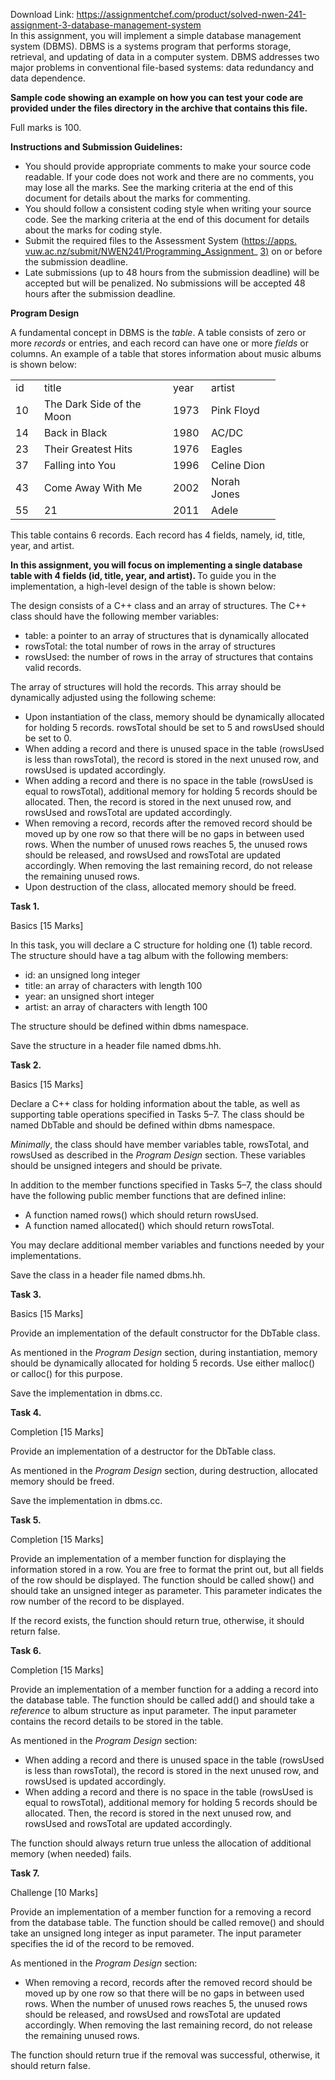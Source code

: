 Download Link: https://assignmentchef.com/product/solved-nwen-241-assignment-3-database-management-system
<br>
In this assignment, you will implement a simple database management system (DBMS). DBMS is a systems program that performs storage, retrieval, and updating of data in a computer system. DBMS addresses two major problems in conventional file-based systems: data redundancy and data dependence.

<strong>Sample code showing an example on how you can test your code are provided under the files directory in the archive that contains this file.</strong>

Full marks is 100.

<strong>Instructions and Submission Guidelines:</strong>

<ul>

 <li>You should provide appropriate comments to make your source code readable. If your code does not work and there are no comments, you may lose all the marks. See the marking criteria at the end of this document for details about the marks for commenting.</li>

 <li>You should follow a consistent coding style when writing your source code. See the marking criteria at the end of this document for details about the marks for coding style.</li>

 <li>Submit the required files to the Assessment System (<a href="https://apps.ecs.vuw.ac.nz/submit/NWEN241/Programming_Assignment_3">https://apps. </a><a href="https://apps.ecs.vuw.ac.nz/submit/NWEN241/Programming_Assignment_3">vuw.ac.nz/submit/NWEN241/Programming_Assignment</a>_ <a href="https://apps.ecs.vuw.ac.nz/submit/NWEN241/Programming_Assignment_3">3</a><a href="https://apps.ecs.vuw.ac.nz/submit/NWEN241/Programming_Assignment_3">)</a> on or before the submission deadline.</li>

 <li>Late submissions (up to 48 hours from the submission deadline) will be accepted but will be penalized. No submissions will be accepted 48 hours after the submission deadline.</li>

</ul>

<strong>Program Design</strong>

A fundamental concept in DBMS is the <em>table</em>. A table consists of zero or more <em>records </em>or entries, and each record can have one or more <em>fields </em>or columns. An example of a table that stores information about music albums is shown below:

<table width="361">

 <tbody>

  <tr>

   <td width="30">id</td>

   <td width="190">title</td>

   <td width="45">year</td>

   <td width="95">artist</td>

  </tr>

  <tr>

   <td width="30">10</td>

   <td width="190">The Dark Side of the Moon</td>

   <td width="45">1973</td>

   <td width="95">Pink Floyd</td>

  </tr>

  <tr>

   <td width="30">14</td>

   <td width="190">Back in Black</td>

   <td width="45">1980</td>

   <td width="95">AC/DC</td>

  </tr>

  <tr>

   <td width="30">23</td>

   <td width="190">Their Greatest Hits</td>

   <td width="45">1976</td>

   <td width="95">Eagles</td>

  </tr>

  <tr>

   <td width="30">37</td>

   <td width="190">Falling into You</td>

   <td width="45">1996</td>

   <td width="95">Celine Dion</td>

  </tr>

  <tr>

   <td width="30">43</td>

   <td width="190">Come Away With Me</td>

   <td width="45">2002</td>

   <td width="95">Norah Jones</td>

  </tr>

  <tr>

   <td width="30">55</td>

   <td width="190">21</td>

   <td width="45">2011</td>

   <td width="95">Adele</td>

  </tr>

 </tbody>

</table>

This table contains 6 records. Each record has 4 fields, namely, id, title, year, and artist.

<strong>In this assignment, you will focus on implementing a single database table with 4 fields (id, title, year, and artist). </strong>To guide you in the implementation, a high-level design of the table is shown below:

The design consists of a C++ class and an array of structures. The C++ class should have the following member variables:

<ul>

 <li>table: a pointer to an array of structures that is dynamically allocated</li>

 <li>rowsTotal: the total number of rows in the array of structures</li>

 <li>rowsUsed: the number of rows in the array of structures that contains valid records.</li>

</ul>

The array of structures will hold the records. This array should be dynamically adjusted using the following scheme:

<ul>

 <li>Upon instantiation of the class, memory should be dynamically allocated for holding 5 records. rowsTotal should be set to 5 and rowsUsed should be set to 0.</li>

 <li>When adding a record and there is unused space in the table (rowsUsed is less than rowsTotal), the record is stored in the next unused row, and rowsUsed is updated accordingly.</li>

 <li>When adding a record and there is no space in the table (rowsUsed is equal to rowsTotal), additional memory for holding 5 records should be allocated. Then, the record is stored in the next unused row, and rowsUsed and rowsTotal are updated accordingly.</li>

 <li>When removing a record, records after the removed record should be moved up by one row so that there will be no gaps in between used rows. When the number of unused rows reaches 5, the unused rows should be released, and rowsUsed and rowsTotal are updated accordingly. When removing the last remaining record, do not release the remaining unused rows.</li>

 <li>Upon destruction of the class, allocated memory should be freed.</li>

</ul>

<strong>Task 1.</strong>

Basics [15 Marks]

In this task, you will declare a C structure for holding one (1) table record. The structure should have a tag album with the following members:

<ul>

 <li>id: an unsigned long integer</li>

 <li>title: an array of characters with length 100</li>

 <li>year: an unsigned short integer</li>

 <li>artist: an array of characters with length 100</li>

</ul>

The structure should be defined within dbms namespace.

Save the structure in a header file named dbms.hh.

<strong>Task 2.</strong>

Basics [15 Marks]

Declare a C++ class for holding information about the table, as well as supporting table operations specified in Tasks 5–7. The class should be named DbTable and should be defined within dbms namespace.

<em>Minimally</em>, the class should have member variables table, rowsTotal, and rowsUsed as described in the <em>Program Design </em>section. These variables should be unsigned integers and should be private.

In addition to the member functions specified in Tasks 5–7, the class should have the following public member functions that are defined inline:

<ul>

 <li>A function named rows() which should return rowsUsed.</li>

 <li>A function named allocated() which should return rowsTotal.</li>

</ul>

You may declare additional member variables and functions needed by your implementations.

Save the class in a header file named dbms.hh.

<strong>Task 3.</strong>

Basics [15 Marks]

Provide an implementation of the default constructor for the DbTable class.

As mentioned in the <em>Program Design </em>section, during instantiation, memory should be dynamically allocated for holding 5 records. Use either malloc() or calloc() for this purpose.

Save the implementation in dbms.cc.

<strong>Task 4.</strong>

Completion [15 Marks]

Provide an implementation of a destructor for the DbTable class.

As mentioned in the <em>Program Design </em>section, during destruction, allocated memory should be freed.

Save the implementation in dbms.cc.

<strong>Task 5.</strong>

Completion [15 Marks]

Provide an implementation of a member function for displaying the information stored in a row. You are free to format the print out, but all fields of the row should be displayed. The function should be called show() and should take an unsigned integer as parameter. This parameter indicates the row number of the record to be displayed.

If the record exists, the function should return true, otherwise, it should return false.

<strong>Task 6.</strong>

Completion [15 Marks]

Provide an implementation of a member function for a adding a record into the database table. The function should be called add() and should take a <em>reference </em>to album structure as input parameter. The input parameter contains the record details to be stored in the table.

As mentioned in the <em>Program Design </em>section:

<ul>

 <li>When adding a record and there is unused space in the table (rowsUsed is less than rowsTotal), the record is stored in the next unused row, and rowsUsed is updated accordingly.</li>

 <li>When adding a record and there is no space in the table (rowsUsed is equal to rowsTotal), additional memory for holding 5 records should be allocated. Then, the record is stored in the next unused row, and rowsUsed and rowsTotal are updated accordingly.</li>

</ul>

The function should always return true unless the allocation of additional memory (when needed) fails.

<strong>Task 7.</strong>

Challenge [10 Marks]

Provide an implementation of a member function for a removing a record from the database table. The function should be called remove() and should take an unsigned long integer as input parameter. The input parameter specifies the id of the record to be removed.

As mentioned in the <em>Program Design </em>section:

<ul>

 <li>When removing a record, records after the removed record should be moved up by one row so that there will be no gaps in between used rows. When the number of unused rows reaches 5, the unused rows should be released, and rowsUsed and rowsTotal are updated accordingly. When removing the last remaining record, do not release the remaining unused rows.</li>

</ul>

The function should return true if the removal was successful, otherwise, it should return false.


